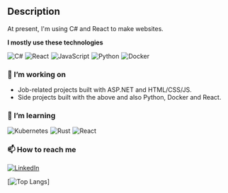 ## Description

At present, I'm using C# and React to make websites.

**I mostly use these technologies**

<div style="display: flex; align-items: center; gap: 5px; " >
<img src="https://custom-icon-badges.demolab.com/badge/C%23-239120?style=for-the-badge&logo=csharp&logoColor=white" alt="C#" />
<img src="https://custom-icon-badges.demolab.com/badge/React-20232a?style=for-the-badge&logo=react&logoColor=61DAFB" alt="React" />
<img src="https://custom-icon-badges.demolab.com/badge/JavaScript-F7DF1E?style=for-the-badge&logo=javascript&logoColor=000" alt="JavaScript" />
<img src="https://custom-icon-badges.demolab.com/badge/Python-3670A0?style=for-the-badge&logo=python&logoColor=ffdd54" alt="Python" />
<img src="https://custom-icon-badges.demolab.com/badge/Docker-2496ED?style=for-the-badge&logo=docker&logoColor=fff" alt="Docker" />
</div>

### 🔭 I’m working on

- Job-related projects built with ASP.NET and HTML/CSS/JS.
- Side projects built with the above and also Python, Docker and React.

### 🌱 I’m learning

<div style="display: flex; align-items: center; gap: 5px; ">
<img src="https://custom-icon-badges.demolab.com/badge/Kubernetes-326CE5?style=for-the-badge&logo=kubernetes&logoColor=white" alt="Kubernetes" />

  <img src="https://custom-icon-badges.demolab.com/badge/Rust-CE412B?style=for-the-badge&logo=rust&logoColor=white" alt="Rust" />

<img src="https://custom-icon-badges.demolab.com/badge/React-20232a?style=for-the-badge&logo=react&logoColor=61DAFB" alt="React" />
</div>

### 📫 How to reach me

<div display="flex">
  <a href="https://www.linkedin.com/in/klark-ahmeti/">
    <img src="https://img.shields.io/badge/linkedin-%230077B5.svg?style=for-the-badge&logo=linkedin&logoColor=white" alt="LinkedIn"/>
  </a>
</div>

[![Top Langs](https://github-readme-stats.vercel.app/api/top-langs/?username=Qwerier&theme=radical)]

<!--
**Qwerier/Qwerier** is a ✨ _special_ ✨ repository because its `README.md` (this file) appears on your GitHub profile.

Here are some ideas to get you started:

- 🔭 I’m currently working on ...
- 🌱 I’m currently learning ...
- 👯 I’m looking to collaborate on ...
- 🤔 I’m looking for help with ...
- 💬 Ask me about ...
- 📫 How to reach me: ...
- 😄 Pronouns: ...
- ⚡ Fun fact: ...
-->
